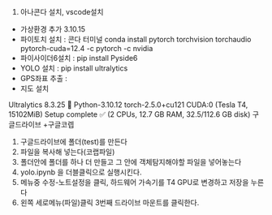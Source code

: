 1. 아나콘다 설치, vscode설치
  - 가상환경 추가 3.10.15
  - 파이토치 설치 : 콘다 터미널 conda install pytorch torchvision torchaudio pytorch-cuda=12.4 -c pytorch -c nvidia
  - 파이사이더6설치 : pip install Pyside6
  - YOLO 설치 : pip install ultralytics
  - GPS좌표 추출 : 
  - 지도 설치

Ultralytics 8.3.25 🚀 Python-3.10.12 torch-2.5.0+cu121 CUDA:0 (Tesla T4, 15102MiB)
Setup complete ✅ (2 CPUs, 12.7 GB RAM, 32.5/112.6 GB disk)
구글드라이브 +구글코렙

1. 구글드라이브에 폴더(test)를 만든다
2. 파일을 복사해 넣는다(코랩파일)
3. 폴더안에 폴더를 하나 더 만들고 그 안에 객체탐지해야할 파일을 넣어놓는다
3. yolo.ipynb 을 더블클릭으로 실행시킨다.
4. 메뉴중 수정-노트설정을 클릭, 하드웨어 가속기를 T4 GPU로 변경하고 저장을 누른다
5. 왼쪽 세로메뉴(파일)클릭 3번째 드라이브 마운트를 클릭한다.
